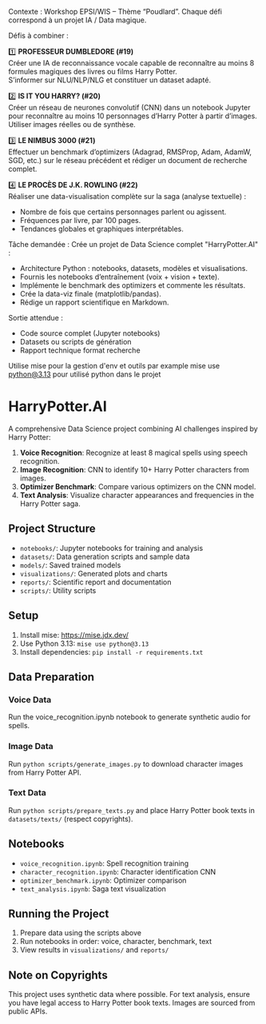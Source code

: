 
Contexte :
Workshop EPSI/WIS – Thème “Poudlard”. Chaque défi correspond à un projet IA / Data magique.

Défis à combiner :

1️⃣ **PROFESSEUR DUMBLEDORE (#19)**  
Créer une IA de reconnaissance vocale capable de reconnaître au moins 8 formules magiques des livres ou films Harry Potter.  
S’informer sur NLU/NLP/NLG et constituer un dataset adapté.

2️⃣ **IS IT YOU HARRY? (#20)**  
Créer un réseau de neurones convolutif (CNN) dans un notebook Jupyter pour reconnaître au moins 10 personnages d’Harry Potter à partir d’images.  
Utiliser images réelles ou de synthèse.

3️⃣ **LE NIMBUS 3000 (#21)**  
Effectuer un benchmark d’optimizers (Adagrad, RMSProp, Adam, AdamW, SGD, etc.) sur le réseau précédent et rédiger un document de recherche complet.

4️⃣ **LE PROCÈS DE J.K. ROWLING (#22)**  
Réaliser une data-visualisation complète sur la saga (analyse textuelle) :  
- Nombre de fois que certains personnages parlent ou agissent.  
- Fréquences par livre, par 100 pages.  
- Tendances globales et graphiques interprétables.  

Tâche demandée :
Crée un projet de Data Science complet "HarryPotter.AI" :
- Architecture Python : notebooks, datasets, modèles et visualisations.  
- Fournis les notebooks d’entraînement (voix + vision + texte).  
- Implémente le benchmark des optimizers et commente les résultats.  
- Crée la data-viz finale (matplotlib/pandas).  
- Rédige un rapport scientifique en Markdown.

Sortie attendue :
- Code source complet (Jupyter notebooks)
- Datasets ou scripts de génération
- Rapport technique format recherche

Utilise mise pour la gestion d'env et outils par example mise use python@3.13 pour utilisé python dans le projet



# HarryPotter.AI

A comprehensive Data Science project combining AI challenges inspired by Harry Potter:

1. **Voice Recognition**: Recognize at least 8 magical spells using speech recognition.
2. **Image Recognition**: CNN to identify 10+ Harry Potter characters from images.
3. **Optimizer Benchmark**: Compare various optimizers on the CNN model.
4. **Text Analysis**: Visualize character appearances and frequencies in the Harry Potter saga.

## Project Structure

- `notebooks/`: Jupyter notebooks for training and analysis
- `datasets/`: Data generation scripts and sample data
- `models/`: Saved trained models
- `visualizations/`: Generated plots and charts
- `reports/`: Scientific report and documentation
- `scripts/`: Utility scripts

## Setup

1. Install mise: https://mise.jdx.dev/
2. Use Python 3.13: `mise use python@3.13`
3. Install dependencies: `pip install -r requirements.txt`

## Data Preparation

### Voice Data
Run the voice_recognition.ipynb notebook to generate synthetic audio for spells.

### Image Data
Run `python scripts/generate_images.py` to download character images from Harry Potter API.

### Text Data
Run `python scripts/prepare_texts.py` and place Harry Potter book texts in `datasets/texts/` (respect copyrights).

## Notebooks

- `voice_recognition.ipynb`: Spell recognition training
- `character_recognition.ipynb`: Character identification CNN
- `optimizer_benchmark.ipynb`: Optimizer comparison
- `text_analysis.ipynb`: Saga text visualization

## Running the Project

1. Prepare data using the scripts above
2. Run notebooks in order: voice, character, benchmark, text
3. View results in `visualizations/` and `reports/`

## Note on Copyrights

This project uses synthetic data where possible. For text analysis, ensure you have legal access to Harry Potter book texts. Images are sourced from public APIs.
